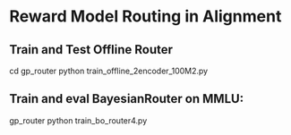 # Reward Model Routing in Alignment

## Train and Test Offline Router
cd gp_router
python train_offline_2encoder_100M2.py

## Train and eval BayesianRouter on MMLU:
gp_router
python train_bo_router4.py
